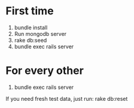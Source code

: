 # First time
1. bundle install
2. Run mongodb server
3. rake db:seed 
4. bundle exec rails server

# For every other
1. bundle exec rails server

If you need fresh test data, just run:
rake db:reset
